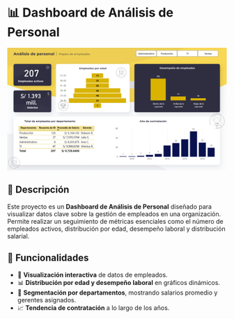 # 📊 Dashboard de Análisis de Personal

![Dashboard Preview](img/dashboard-analisis.png)

## 🚀 Descripción
Este proyecto es un **Dashboard de Análisis de Personal** diseñado para visualizar datos clave sobre la gestión de empleados en una organización. Permite realizar un seguimiento de métricas esenciales como el número de empleados activos, distribución por edad, desempeño laboral y distribución salarial.

## 🎯 Funcionalidades
- 📌 **Visualización interactiva** de datos de empleados.
- 📊 **Distribución por edad y desempeño laboral** en gráficos dinámicos.
- 🏢 **Segmentación por departamentos**, mostrando salarios promedio y gerentes asignados.
- 📈 **Tendencia de contratación** a lo largo de los años.
